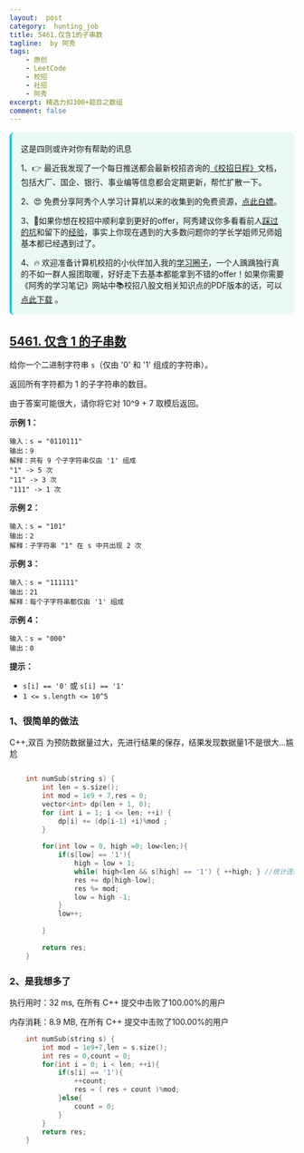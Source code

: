```yaml
---
layout:  post
category:  hunting_job
title: 5461.仅含1的子串数
tagline:  by 阿秀
tags:
    - 原创
    - LeetCode
    - 校招
    - 社招
    - 阿秀
excerpt: 精选力扣300+题目之数组
comment: false
---
```


<p id="字形变换"></p>



<div style="border-color: #24C6DC;
            background-color: #e9f9f3;         
            margin: 1rem 0;
        padding: .25rem 1rem;
        border-left-width: .3rem;
        border-left-style: solid;
        border-radius: .5rem;
        color: inherit;">
  <p>这是四则或许对你有帮助的讯息</p>
  <p>1、👉 最近我发现了一个每日推送都会最新校招咨询的<a style="text-decoration: underline" href="https://flowus.cn/ee50d5eb-3cd5-4f74-880e-95b215dd4ff2" target="_blank">《校招日程》</a>文档，包括大厂、国企、银行、事业编等信息都会定期更新，帮忙扩散一下。</p>  
  <p>2、😍
    免费分享阿秀个人学习计算机以来的收集到的免费资源，<a style="text-decoration: underline" href="/notes/07-resources/01-free/01-introduce.html" target="_blank">点此白嫖</a>。
  </p>
  <p>3、🚀如果你想在校招中顺利拿到更好的offer，阿秀建议你多看看前人<a style="text-decoration: underline" href="https://www.yuque.com/tuobaaxiu/httmmc/npg1k81zeq4wfpyz" target="_blank">踩过的坑</a>和留下的<a style="text-decoration: underline"  target="_blank" href="https://www.yuque.com/tuobaaxiu/httmmc/gge9ppd0mbu2d3dp">经验</a>，事实上你现在遇到的大多数问题你的学长学姐师兄师姐基本都已经遇到过了。
  </p>
  <p>4、🔥 欢迎准备计算机校招的小伙伴加入我的<a  style="text-decoration: underline" href="https://www.yuque.com/tuobaaxiu/httmmc/xg0otqvc17wfx4u9" target="_blank">学习圈子</a>，一个人踽踽独行真的不如一群人报团取暖，好好走下去基本都能拿到不错的offer！如果你需要《阿秀的学习笔记》网站中📚︎校招八股文相关知识点的PDF版本的话，可以<a style="text-decoration: underline" href="/notes/08-other/02-question.html#_5、如何下载阿秀的学习笔记内容pdf版本" target="_blank">点此下载</a> 。</p>   </div>


## [5461. 仅含 1 的子串数](https://leetcode-cn.com/problems/number-of-substrings-with-only-1s/)



给你一个二进制字符串 `s`（仅由 '0' 和 '1' 组成的字符串）。

返回所有字符都为 1 的子字符串的数目。

由于答案可能很大，请你将它对 10^9 + 7 取模后返回。

 

**示例 1：**

```
输入：s = "0110111"
输出：9
解释：共有 9 个子字符串仅由 '1' 组成
"1" -> 5 次
"11" -> 3 次
"111" -> 1 次
```

**示例 2：**

```
输入：s = "101"
输出：2
解释：子字符串 "1" 在 s 中共出现 2 次
```

**示例 3：**

```
输入：s = "111111"
输出：21
解释：每个子字符串都仅由 '1' 组成
```

**示例 4：**

```
输入：s = "000"
输出：0
```

 

**提示：**

- `s[i] == '0'` 或 `s[i] == '1'`
- `1 <= s.length <= 10^5`

### 1、很简单的做法

C++,双百 为预防数据量过大，先进行结果的保存，结果发现数据量1不是很大...尴尬



~~~cpp

    int numSub(string s) {
        int len = s.size();
        int mod = 1e9 + 7,res = 0;
        vector<int> dp(len + 1, 0);
        for (int i = 1; i <= len; ++i) {
            dp[i] += (dp[i-1] +i)%mod ;
        }
        
        for(int low = 0, high =0; low<len;){          
            if(s[low] == '1'){
                high = low + 1;
                while( high<len && s[high] == '1') { ++high; } //统计连续1的个数              
                res += dp[high-low];
                res %= mod;
                low = high -1;
            }
            low++;
            
        }
        
        return res;       
    }
~~~



### 2、是我想多了

执行用时：32 ms, 在所有 C++ 提交中击败了100.00%的用户

内存消耗：8.9 MB, 在所有 C++ 提交中击败了100.00%的用户

~~~cpp
    int numSub(string s) {        
        int mod = 1e9+7,len = s.size();
 		int res = 0,count = 0;
        for(int i = 0; i < len; ++i){
            if(s[i] == '1'){
                ++count;
                res = ( res + count )%mod;
            }else{
                count = 0;
            }
        }       
        return res;    
    }
~~~



